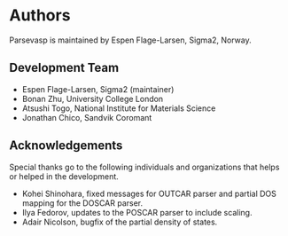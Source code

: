 # Authors

Parsevasp is maintained by Espen Flage-Larsen, Sigma2, Norway.


## Development Team
* Espen Flage-Larsen, Sigma2 (maintainer)
* Bonan Zhu, University College London
* Atsushi Togo, National Institute for Materials Science
* Jonathan Chico, Sandvik Coromant

## Acknowledgements
Special thanks go to the following individuals and organizations that helps or helped in the development.

* Kohei Shinohara, fixed messages for OUTCAR parser and partial DOS mapping for the DOSCAR parser.
* Ilya Fedorov, updates to the POSCAR parser to include scaling.
* Adair Nicolson, bugfix of the partial density of states.
